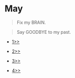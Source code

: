 # May

> Fix my BRAIN.

> Say GOODBYE to my past.

- [1>>](DAIRY/2022.03/2022.03.08.md)

- [2>>](DAIRY/2022.03/2022.03.09.md)

- [3>>](DAIRY/2022.03/2022.03.10.md)

- [4>>](DAIRY/2022.03/2022.03.11.md)